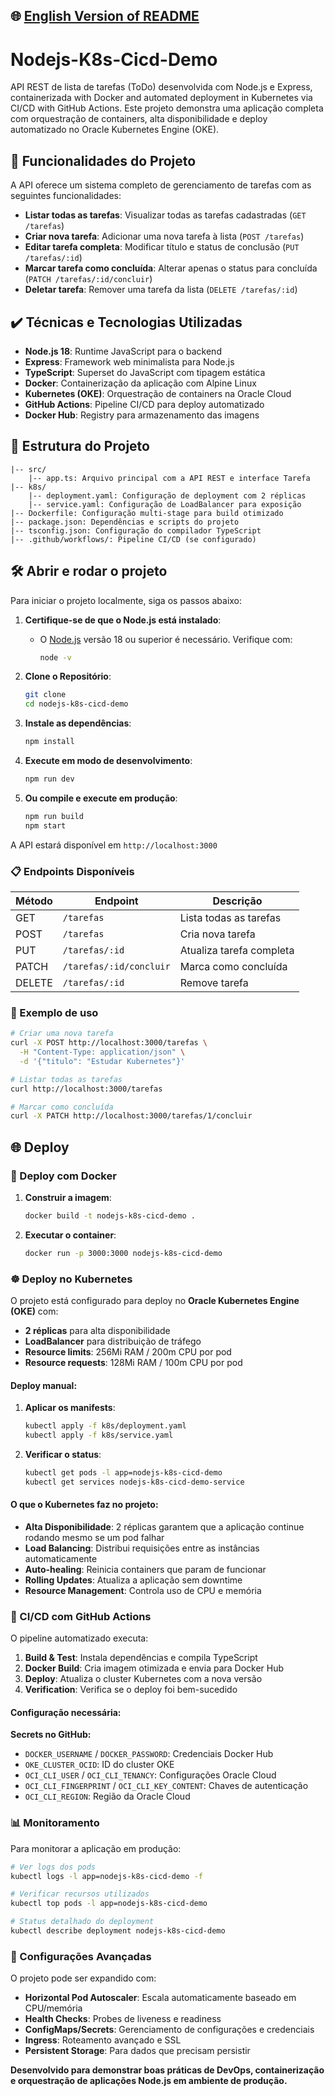 ## 🌐 [English Version of README](README_EN.md)

# Nodejs-K8s-Cicd-Demo

API REST de lista de tarefas (ToDo) desenvolvida com Node.js e Express, containerizada with Docker and automated deployment in Kubernetes via CI/CD with GitHub Actions. Este projeto demonstra uma aplicação completa com orquestração de containers, alta disponibilidade e deploy automatizado no Oracle Kubernetes Engine (OKE).

## 🔨 Funcionalidades do Projeto

A API oferece um sistema completo de gerenciamento de tarefas com as seguintes funcionalidades:

- **Listar todas as tarefas**: Visualizar todas as tarefas cadastradas (`GET /tarefas`)
- **Criar nova tarefa**: Adicionar uma nova tarefa à lista (`POST /tarefas`)
- **Editar tarefa completa**: Modificar título e status de conclusão (`PUT /tarefas/:id`)
- **Marcar tarefa como concluída**: Alterar apenas o status para concluída (`PATCH /tarefas/:id/concluir`)
- **Deletar tarefa**: Remover uma tarefa da lista (`DELETE /tarefas/:id`)

## ✔️ Técnicas e Tecnologias Utilizadas

- **Node.js 18**: Runtime JavaScript para o backend
- **Express**: Framework web minimalista para Node.js
- **TypeScript**: Superset do JavaScript com tipagem estática
- **Docker**: Containerização da aplicação com Alpine Linux
- **Kubernetes (OKE)**: Orquestração de containers na Oracle Cloud
- **GitHub Actions**: Pipeline CI/CD para deploy automatizado
- **Docker Hub**: Registry para armazenamento das imagens

## 📁 Estrutura do Projeto

```
|-- src/
    |-- app.ts: Arquivo principal com a API REST e interface Tarefa
|-- k8s/
    |-- deployment.yaml: Configuração de deployment com 2 réplicas
    |-- service.yaml: Configuração de LoadBalancer para exposição
|-- Dockerfile: Configuração multi-stage para build otimizado
|-- package.json: Dependências e scripts do projeto
|-- tsconfig.json: Configuração do compilador TypeScript
|-- .github/workflows/: Pipeline CI/CD (se configurado)
```

## 🛠️ Abrir e rodar o projeto

Para iniciar o projeto localmente, siga os passos abaixo:

1. **Certifique-se de que o Node.js está instalado**:
   - O [Node.js](https://nodejs.org/) versão 18 ou superior é necessário. Verifique com:
     
     ```bash
     node -v
     ```

2. **Clone o Repositório**:
   ```bash
   git clone 
   cd nodejs-k8s-cicd-demo
   ```

3. **Instale as dependências**:
   ```bash
   npm install
   ```

4. **Execute em modo de desenvolvimento**:
   ```bash
   npm run dev
   ```

5. **Ou compile e execute em produção**:
   ```bash
   npm run build
   npm start
   ```

A API estará disponível em `http://localhost:3000`

### 📋 Endpoints Disponíveis

| Método | Endpoint | Descrição |
|--------|----------|-----------|
| GET | `/tarefas` | Lista todas as tarefas |
| POST | `/tarefas` | Cria nova tarefa |
| PUT | `/tarefas/:id` | Atualiza tarefa completa |
| PATCH | `/tarefas/:id/concluir` | Marca como concluída |
| DELETE | `/tarefas/:id` | Remove tarefa |

### 📝 Exemplo de uso

```bash
# Criar uma nova tarefa
curl -X POST http://localhost:3000/tarefas \
  -H "Content-Type: application/json" \
  -d '{"titulo": "Estudar Kubernetes"}'

# Listar todas as tarefas
curl http://localhost:3000/tarefas

# Marcar como concluída
curl -X PATCH http://localhost:3000/tarefas/1/concluir
```

## 🌐 Deploy

### 🐳 Deploy com Docker

1. **Construir a imagem**:
   ```bash
   docker build -t nodejs-k8s-cicd-demo .
   ```

2. **Executar o container**:
   ```bash
   docker run -p 3000:3000 nodejs-k8s-cicd-demo
   ```

### ☸️ Deploy no Kubernetes

O projeto está configurado para deploy no **Oracle Kubernetes Engine (OKE)** com:

- **2 réplicas** para alta disponibilidade
- **LoadBalancer** para distribuição de tráfego
- **Resource limits**: 256Mi RAM / 200m CPU por pod
- **Resource requests**: 128Mi RAM / 100m CPU por pod

#### Deploy manual:

1. **Aplicar os manifests**:
   ```bash
   kubectl apply -f k8s/deployment.yaml
   kubectl apply -f k8s/service.yaml
   ```

2. **Verificar o status**:
   ```bash
   kubectl get pods -l app=nodejs-k8s-cicd-demo
   kubectl get services nodejs-k8s-cicd-demo-service
   ```

#### O que o Kubernetes faz no projeto:

- **Alta Disponibilidade**: 2 réplicas garantem que a aplicação continue rodando mesmo se um pod falhar
- **Load Balancing**: Distribui requisições entre as instâncias automaticamente
- **Auto-healing**: Reinicia containers que param de funcionar
- **Rolling Updates**: Atualiza a aplicação sem downtime
- **Resource Management**: Controla uso de CPU e memória

### 🚀 CI/CD com GitHub Actions

O pipeline automatizado executa:

1. **Build & Test**: Instala dependências e compila TypeScript
2. **Docker Build**: Cria imagem otimizada e envia para Docker Hub
3. **Deploy**: Atualiza o cluster Kubernetes com a nova versão
4. **Verification**: Verifica se o deploy foi bem-sucedido

#### Configuração necessária:

**Secrets no GitHub:**
- `DOCKER_USERNAME` / `DOCKER_PASSWORD`: Credenciais Docker Hub
- `OKE_CLUSTER_OCID`: ID do cluster OKE
- `OCI_CLI_USER` / `OCI_CLI_TENANCY`: Configurações Oracle Cloud
- `OCI_CLI_FINGERPRINT` / `OCI_CLI_KEY_CONTENT`: Chaves de autenticação
- `OCI_CLI_REGION`: Região da Oracle Cloud

### 📊 Monitoramento

Para monitorar a aplicação em produção:

```bash
# Ver logs dos pods
kubectl logs -l app=nodejs-k8s-cicd-demo -f

# Verificar recursos utilizados
kubectl top pods -l app=nodejs-k8s-cicd-demo

# Status detalhado do deployment
kubectl describe deployment nodejs-k8s-cicd-demo
```

### 🔧 Configurações Avançadas

O projeto pode ser expandido com:

- **Horizontal Pod Autoscaler**: Escala automaticamente baseado em CPU/memória
- **Health Checks**: Probes de liveness e readiness
- **ConfigMaps/Secrets**: Gerenciamento de configurações e credenciais
- **Ingress**: Roteamento avançado e SSL
- **Persistent Storage**: Para dados que precisam persistir

**Desenvolvido para demonstrar boas práticas de DevOps, containerização e orquestração de aplicações Node.js em ambiente de produção.**

